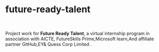 # future-ready-talent
<br> 

Project work for **Future Ready Talent**, a virtual internship program in association with AICTE, FutureSkills Prime,Microsoft learn,And affiliate partner GitHub,EY& Quess Corp Limited .
